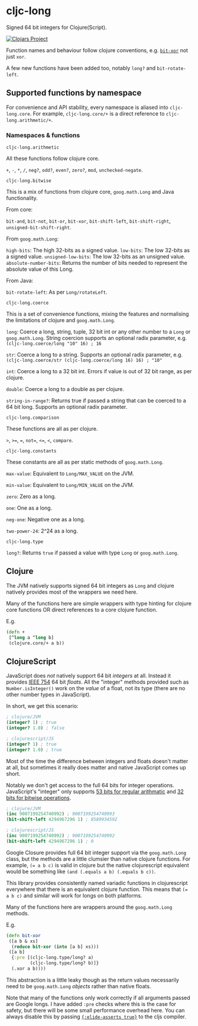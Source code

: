 # cljc-long

Signed 64 bit integers for Clojure(Script).

[![Clojars Project](https://img.shields.io/clojars/v/thedavidmeister/cljc-long.svg)](https://clojars.org/thedavidmeister/cljc-long)

Function names and behaviour follow clojure conventions, e.g. [`bit-xor`](https://clojuredocs.org/clojure.core/bit-xor) not just `xor`.

A few new functions have been added too, notably `long?` and `bit-rotate-left`.

## Supported functions by namespace

For convenience and API stability, every namespace is aliased into `cljc-long.core`. For example, `cljc-long.core/+` is a direct reference to `cljc-long.arithmetic/+`.

### Namespaces & functions

`cljc-long.arithmetic`

All these functions follow clojure core.

`+`, `-`, `*`, `/`, `neg?`, `odd?`, `even?`, `zero?`, `mod`, `unchecked-negate`.

`cljc-long.bitwise`

This is a mix of functions from clojure core, `goog.math.Long` and Java functionality.

From core:

`bit-and`, `bit-not`, `bit-or`, `bit-xor`, `bit-shift-left`, `bit-shift-right`, `unsigned-bit-shift-right`.

From `goog.math.Long`:

`high-bits`: The high 32-bits as a signed value.
`low-bits`: The low 32-bits as a signed value.
`unsigned-low-bits`: The low 32-bits as an unsigned value.
`absolute-number-bits`: Returns the number of bits needed to represent the absolute value of this Long.

From Java:

`bit-rotate-left`: As per `Long/rotateLeft`.

`cljc-long.coerce`

This is a set of convenience functions, mixing the features and normalising the limitations of clojure and `goog.math.Long`.

`long`: Coerce a long, string, tuple, 32 bit int or any other number to a `Long` or `goog.math.Long`. String coercion supports an optional radix parameter, e.g. `(cljc-long.coerce/long "10" 16) ; 16`

`str`: Coerce a long to a string. Supports an optional radix parameter, e.g. `(cljc-long.coerce/str (cljc-long.coerce/long 16) 16) ; "10"`

`int`: Coerce a long to a 32 bit int. Errors if value is out of 32 bit range, as per clojure.

`double`: Coerce a long to a double as per clojure.

`string-in-range?`: Returns true if passed a string that can be coerced to a 64 bit long. Supports an optional radix parameter.

`cljc-long.comparison`

These functions are all as per clojure.

`>`, `>=`, `=`, `not=`, `<=`, `<`, `compare`.

`cljc-long.constants`

These constants are all as per static methods of `goog.math.Long`.

`max-value`: Equivalent to `Long/MAX_VALUE` on the JVM.

`min-value`: Equivalent to `Long/MIN_VALUE` on the JVM.

`zero`: Zero as a long.

`one`: One as a long.

`neg-one`: Negative one as a long.

`two-power-24`: 2^24 as a long.

`cljc-long.type`

`long?`: Returns `true` if passed a value with type `Long` or `goog.math.Long`.

## Clojure

The JVM natively supports signed 64 bit integers as `Long` and clojure natively provides most of the wrappers we need here.

Many of the functions here are simple wrappers with type hinting for clojure core functions OR direct references to a core clojure function.

E.g.

```clojure
(defn +
 [^long a ^long b]
 (clojure.core/+ a b))
```

## ClojureScript

JavaScript does _not_ natively support 64 bit _integers_ at all. Instead it provides [IEEE 754](https://en.wikipedia.org/wiki/Double-precision_floating-point_format) 64 bit _floats_. All the "integer" methods provided such as `Number.isInteger()` work on the _value_ of a float, not its type (there are no other number types in JavaScript).

In short, we get this scenario:

```clojure
; clojure/JVM
(integer? 1) ; true
(integer? 1.0) ; false

; clojurescript/JS
(integer? 1) ; true
(integer? 1.0) ; true
```

Most of the time the difference between integers and floats doesn't matter at all, but sometimes it really does matter and native JavaScript comes up short.

Notably we don't get access to the full 64 bits for integer operations. JavaScript's "integer" only supports [53 bits for regular arithmatic](https://developer.mozilla.org/en-US/docs/Web/JavaScript/Reference/Global_Objects/Number/MAX_SAFE_INTEGER) and [32 bits for bitwise operations](https://developer.mozilla.org/en-US/docs/Web/JavaScript/Reference/Operators/Bitwise_Operators).

```clojure
; clojure/JVM
(inc 9007199254740992) ; 9007199254740993
(bit-shift-left 4294967296 1) ; 8589934592

; clojurescript/JS
(inc 9007199254740992) ; 9007199254740992
(bit-shift-left 4294967296 1) ; 0
```

Google Closure provides full 64 bit integer support via the `goog.math.Long` class, but the methods are a little clumsier than native clojure functions. For example, `(= a b c)` is valid in clojure but the native clojurescript equivalent would be something like `(and (.equals a b) (.equals b c))`.

This library provides consistently named variadic functions in clojurescript everywhere that there is an equivalent clojure function. This means that `(= a b c)` and similar will work for longs on both platforms.

Many of the functions here are wrappers around the `goog.math.Long` methods.

E.g.

```clojure
(defn bit-xor
 ([a b & xs]
  (reduce bit-xor (into [a b] xs)))
 ([a b]
  {:pre [(cljc-long.type/long? a)
         (cljc-long.type/long? b)]}
  (.xor a b))))
```

This abstraction is a little leaky though as the return values necessarily need to be `goog.math.Long` _objects_ rather than native floats.

Note that many of the functions only work correctly if all arguments passed are Google longs. I have added `:pre` checks where this is the case for safety, but there will be some small performance overhead here. You can always disable this by passing [`{:elide-asserts true}`](https://cljs.github.io/api/compiler-options/elide-asserts) to the cljs compiler.
